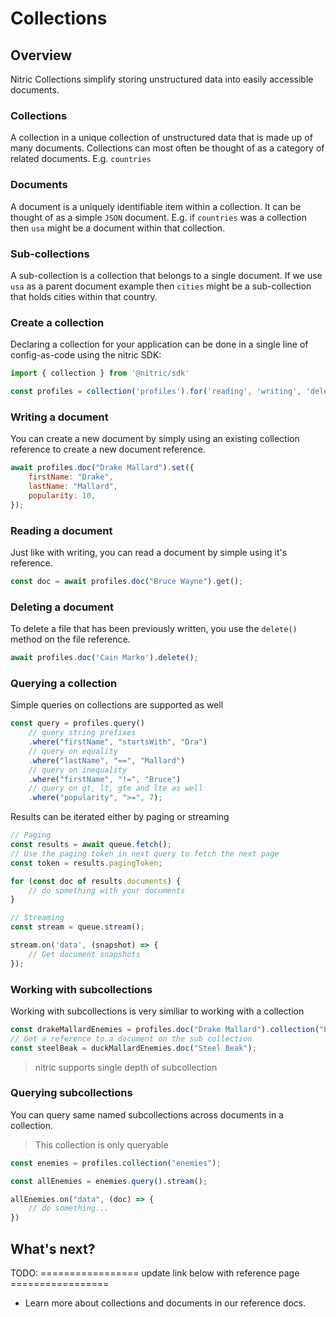 # Collections

## Overview

Nitric Collections simplify storing unstructured data into easily accessible documents.

### Collections

A collection in a unique collection of unstructured data that is made up of many documents. Collections can most often be thought of as a category of related documents. E.g. `countries`

### Documents

A document is a uniquely identifiable item within a collection. It can be thought of as a simple `JSON` document. E.g. if `countries` was a collection then `usa` might be a document within that collection.

### Sub-collections

A sub-collection is a collection that belongs to a single document. If we use `usa` as a parent document example then `cities` might be a sub-collection that holds cities within that country.

### Create a collection

Declaring a collection for your application can be done in a single line of config-as-code using the nitric SDK:

```javascript
import { collection } from '@nitric/sdk'

const profiles = collection('profiles').for('reading', 'writing', 'deleting')
```

### Writing a document

You can create a new document by simply using an existing collection reference to create a new document reference.

```javascript
await profiles.doc("Drake Mallard").set({
	firstName: "Drake",
	lastName: "Mallard",
	popularity: 10,
});
```

### Reading a document

Just like with writing, you can read a document by simple using it's reference.

```javascript
const doc = await profiles.doc("Bruce Wayne").get();
```

### Deleting a document

To delete a file that has been previously written, you use the `delete()` method on the file reference.

```javascript
await profiles.doc('Cain Marko').delete();
```

### Querying a collection

Simple queries on collections are supported as well

```javascript
const query = profiles.query()
	// query string prefixes
	.where("firstName", "startsWith", "Dra")
	// query on equality
	.where("lastName", "==", "Mallard")
	// query on inequality
	.where("firstName", "!=", "Bruce")
	// query on gt, lt, gte and lte as well
	.where("popularity", ">=", 7);
```

Results can be iterated either by paging or streaming

```javascript
// Paging
const results = await queue.fetch();
// Use the paging token in next query to fetch the next page
const token = results.pagingToken;

for (const doc of results.documents) {
	// do something with your documents
}

// Streaming
const stream = queue.stream();

stream.on('data', (snapshot) => {
	// Get document snapshots
});
```

### Working with subcollections

Working with subcollections is very similiar to working with a collection

```javascript
const drakeMallardEnemies = profiles.doc("Drake Mallard").collection("Enemies");
// Get a reference to a document on the sub collection
const steelBeak = duckMallardEnemies.doc("Steel Beak");
```

> nitric supports single depth of subcollection

### Querying subcollections

You can query same named subcollections across documents in a collection.

> This collection is only queryable

```javascript
const enemies = profiles.collection("enemies");

const allEnemies = enemies.query().stream();

allEnemies.on("data", (doc) => {
	// do something...
})
```

## What's next?

TODO: ================= update link below with reference page =================

- Learn more about collections and documents in our reference docs.
